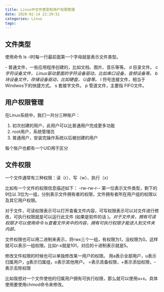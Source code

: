 ```yaml
---
title: Linux中文件类型和用户权限管理
date: 2020-02-14 22:29:51
categories: Linux
tags:
---
```


## 文件类型

使用命令 ls -l时每一行最前面第一个字母就是表示文件类型。

\- 普通文件，一些应用程序创建的，比如文档、图片、音乐等等。
d 目录文件。
*c 字符设备文件， Linux驱动里面的字符设备驱动，比如串口设备，音频设备等。*
*b 块设备文件，存储设备驱动，比如硬盘， U盘等。*
l 符号连接文件，相当于 Windwos下的快捷方式。
s 套接字文件。
p 管道文件，主要指 FIFO文件。

## 用户权限管理

在Linux系统中，我们一共分三种账户：

1. 初次创建的用户，此用户可以比普通用户完成更多功能
2. root用户，系统管理员
3. 普通用户，安装完操作系统以后被创建的用户

每个账户也都有一个UID用于区分 

## 文件权限

一个文件通常有三种权限：读（r）、写（w）、执行（x）

比如有一个文件的权限信息描述如下：
-rw-rw-r--  第一位表示文件类型，剩下的 9位以 3位为一组，分别表示文件拥有者的权限，文件拥有者所在用户组的权限以及其它用户权限。

对于文件，可读权限表示可以打开查看文件内容，可写权限表示可以对文件进行修改，可执行权限就是可以运行此文件 (如果是软件的话 )。*对于文件夹，拥有可读权限才可以使用命令 ls查看文件夹中的内容，拥有可执行权限才能进入到文件夹内部。*

文件权限也可以用二进制来表示，将rwx三个一组，有权限为1，没权限为0。这样就可以表示一组权限。比如r-x就是101，对应的十进制表示就是5。

修改文件权限的时候也可以单独修改某一用户的权限。
用a表示全部用户，u表示归属用户，g表示归属组，o表示其他用户。
=表示具备权限，+表示添加权限，-表示去除权限

比如我想对一个文件使他的归属用户拥有可执行权限，那么就可以使用u+x。具体使用要使用chmod命令来修改。
